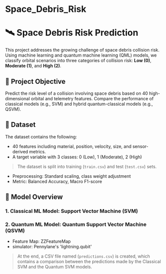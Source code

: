 # Space_Debris_Risk
# 🛰️ Space Debris Risk Prediction

This project addresses the growing challenge of space debris collision risk. Using machine learning and quantum machine learning (QML) models, we classify orbital scenarios into three categories of collision risk: **Low (0)**, **Moderate (1)**, and **High (2)**.

## 🚀 Project Objective

Predict the risk level of a collision involving space debris based on 40 high-dimensional orbital and telemetry features. Compare the performance of classical models (e.g., SVM) and hybrid quantum-classical models (e.g., QSVM).

## 📁 Dataset

The dataset contains the following:
- 40 features including material, position, velocity, size, and sensor-derived metrics.
- A target variable with 3 classes: 0 (Low), 1 (Moderate), 2 (High)

> The dataset is split into training (`train.csv`) and test (`test.csv`) sets.

- Preprocessing: Standard scaling, class weight adjustment
- Metric: Balanced Accuracy, Macro F1-score
  
## 🧪 Model Overview

### 1. Classical ML Model: Support Vector Machine (SVM)

### 2. Quantum ML Model: Quantum Support Vector Machine (QSVM)
- Feature Map: ZZFeatureMap
- simulator: Pennylane's 'lightning.qubit'

> At the end, a CSV file named (`predictions.csv`) is created, which contains a comparison between the predictions made by the Classical SVM and the Quantum SVM models.
